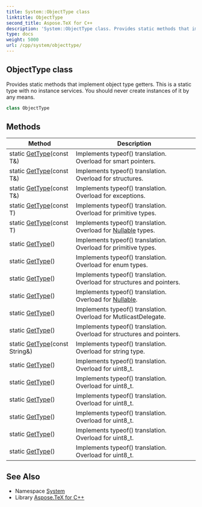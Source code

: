 ```yaml
---
title: System::ObjectType class
linktitle: ObjectType
second_title: Aspose.TeX for C++
description: 'System::ObjectType class. Provides static methods that implement object type getters. This is a static type with no instance services. You should never create instances of it by any means in C++.'
type: docs
weight: 5000
url: /cpp/system/objecttype/
---
```

## ObjectType class


Provides static methods that implement object type getters. This is a static type with no instance services. You should never create instances of it by any means.

```cpp
class ObjectType
```

## Methods

| Method | Description |
| --- | --- |
| static [GetType](./gettype/)(const T\&) | Implements typeof() translation. Overload for smart pointers. |
| static [GetType](./gettype/)(const T\&) | Implements typeof() translation. Overload for structures. |
| static [GetType](./gettype/)(const T\&) | Implements typeof() translation. Overload for exceptions. |
| static [GetType](./gettype/)(const T) | Implements typeof() translation. Overload for primitive types. |
| static [GetType](./gettype/)(const T) | Implements typeof() translation. Overload for [Nullable](../nullable/) types. |
| static [GetType](./gettype/)() | Implements typeof() translation. Overload for primitive types. |
| static [GetType](./gettype/)() | Implements typeof() translation. Overload for enum types. |
| static [GetType](./gettype/)() | Implements typeof() translation. Overload for structures and pointers. |
| static [GetType](./gettype/)() | Implements typeof() translation. Overload for [Nullable](../nullable/). |
| static [GetType](./gettype/)() | Implements typeof() translation. Overload for MutlicastDelegate. |
| static [GetType](./gettype/)() | Implements typeof() translation. Overload for structures and pointers. |
| static [GetType](./gettype/)(const String\&) | Implements typeof() translation. Overload for string type. |
| static [GetType](./gettype/)() | Implements typeof() translation. Overload for uint8_t. |
| static [GetType](./gettype/)() | Implements typeof() translation. Overload for uint8_t. |
| static [GetType](./gettype/)() | Implements typeof() translation. Overload for uint8_t. |
| static [GetType](./gettype/)() | Implements typeof() translation. Overload for uint8_t. |
| static [GetType](./gettype/)() | Implements typeof() translation. Overload for uint8_t. |
| static [GetType](./gettype/)() | Implements typeof() translation. Overload for uint8_t. |
## See Also

* Namespace [System](../)
* Library [Aspose.TeX for C++](../../)
